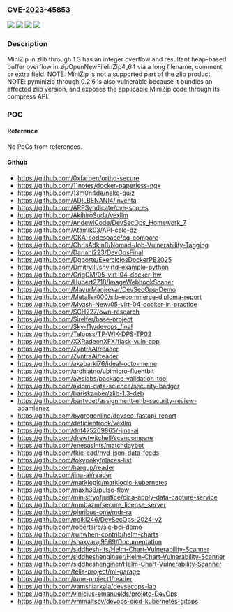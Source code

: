 ### [CVE-2023-45853](https://cve.mitre.org/cgi-bin/cvename.cgi?name=CVE-2023-45853)
![](https://img.shields.io/static/v1?label=Product&message=n%2Fa&color=blue)
![](https://img.shields.io/static/v1?label=Version&message=0%20&color=brightgreen)
![](https://img.shields.io/static/v1?label=Version&message=n%2Fa%20&color=brightgreen)
![](https://img.shields.io/static/v1?label=Vulnerability&message=n%2Fa&color=brightgreen)

### Description

MiniZip in zlib through 1.3 has an integer overflow and resultant heap-based buffer overflow in zipOpenNewFileInZip4_64 via a long filename, comment, or extra field. NOTE: MiniZip is not a supported part of the zlib product. NOTE: pyminizip through 0.2.6 is also vulnerable because it bundles an affected zlib version, and exposes the applicable MiniZip code through its compress API.

### POC

#### Reference
No PoCs from references.

#### Github
- https://github.com/0xfarben/ortho-secure
- https://github.com/11notes/docker-paperless-ngx
- https://github.com/13m0n4de/neko-quiz
- https://github.com/ADILBENANI4/inventa
- https://github.com/ARPSyndicate/cve-scores
- https://github.com/AkihiroSuda/vexllm
- https://github.com/AndewlCode/DevSecOps_Homework_7
- https://github.com/Atamik03/API-calc-dz
- https://github.com/CKA-codespace/cg-compare
- https://github.com/ChrisAdkin8/Nomad-Job-Vulnerability-Tagging
- https://github.com/Dariani223/DevOpsFinal
- https://github.com/Dgporte/ExerciciosDockerPB2025
- https://github.com/DmitryIll/shvirtd-example-python
- https://github.com/GrigGM/05-virt-04-docker-hw
- https://github.com/Hubert2718/ImageWebhookScaner
- https://github.com/MayurManjrekar/DevSecOps-Demo
- https://github.com/Metaller000/sib-ecommerce-diploma-report
- https://github.com/Myash-New/05-virt-04-docker-in-practice
- https://github.com/SCH227/own-research
- https://github.com/Sirelfer/base-project
- https://github.com/Sky-f1y/devops_final
- https://github.com/Telooss/TP-WIK-DPS-TP02
- https://github.com/XXRadeonXFX/flask-vuln-app
- https://github.com/ZyntraAI/reader
- https://github.com/ZyntraAi/reader
- https://github.com/akabarki76/ideal-octo-meme
- https://github.com/ardhiatno/ubimicro-fluentbit
- https://github.com/awslabs/package-validation-tool
- https://github.com/axiom-data-science/security-badger
- https://github.com/bariskanber/zlib-1.3-deb
- https://github.com/bartvoet/assignment-ehb-security-review-adamlenez
- https://github.com/bygregonline/devsec-fastapi-report
- https://github.com/deficientrock/vexllm
- https://github.com/dnf475209865/-jina-ai
- https://github.com/drewtwitchell/scancompare
- https://github.com/enesaslnts/matchdaybot
- https://github.com/fkie-cad/nvd-json-data-feeds
- https://github.com/fokypoky/places-list
- https://github.com/hargup/reader
- https://github.com/jina-ai/reader
- https://github.com/marklogic/marklogic-kubernetes
- https://github.com/maxh33/pulse-flow
- https://github.com/ministryofjustice/cica-apply-data-capture-service
- https://github.com/mmbazm/secure_license_server
- https://github.com/pluribus-one/mdr-ra
- https://github.com/poikl246/DevSecOps-2024-v2
- https://github.com/robertsirc/sle-bci-demo
- https://github.com/runwhen-contrib/helm-charts
- https://github.com/shakyaraj9569/Documentation
- https://github.com/siddhesh-its/Helm-Chart-Vulnerability-Scanner
- https://github.com/siddheshengineer/Helm-Chart-Vulnerability-Scanner
- https://github.com/siddheshenginer/Helm-Chart-Vulnerability-Scanner
- https://github.com/telis-project/ml-garage
- https://github.com/tune-project1/reader
- https://github.com/vamshiarkala/devsecops-lab
- https://github.com/vinicius-emanuelds/projeto-DevOps
- https://github.com/vmmaltsev/devops-cicd-kubernetes-gitops


